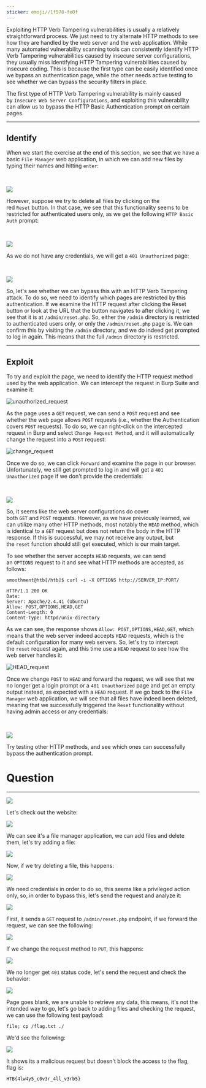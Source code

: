 ```yaml
---
sticker: emoji//1f578-fe0f
---
```

Exploiting HTTP Verb Tampering vulnerabilities is usually a relatively straightforward process. We just need to try alternate HTTP methods to see how they are handled by the web server and the web application. While many automated vulnerability scanning tools can consistently identify HTTP Verb Tampering vulnerabilities caused by insecure server configurations, they usually miss identifying HTTP Tampering vulnerabilities caused by insecure coding. This is because the first type can be easily identified once we bypass an authentication page, while the other needs active testing to see whether we can bypass the security filters in place.

The first type of HTTP Verb Tampering vulnerability is mainly caused by `Insecure Web Server Configurations`, and exploiting this vulnerability can allow us to bypass the HTTP Basic Authentication prompt on certain pages.

---

## Identify

When we start the exercise at the end of this section, we see that we have a basic `File Manager` web application, in which we can add new files by typing their names and hitting `enter`:

   

![](https://academy.hackthebox.com/storage/modules/134/web_attacks_verb_tampering_add.jpg)

However, suppose we try to delete all files by clicking on the red `Reset` button. In that case, we see that this functionality seems to be restricted for authenticated users only, as we get the following `HTTP Basic Auth` prompt:

   

![](https://academy.hackthebox.com/storage/modules/134/web_attacks_verb_tampering_reset.jpg)

As we do not have any credentials, we will get a `401 Unauthorized` page:

   

![](https://academy.hackthebox.com/storage/modules/134/web_attacks_verb_tampering_unauthorized.jpg)

So, let's see whether we can bypass this with an HTTP Verb Tampering attack. To do so, we need to identify which pages are restricted by this authentication. If we examine the HTTP request after clicking the Reset button or look at the URL that the button navigates to after clicking it, we see that it is at `/admin/reset.php`. So, either the `/admin` directory is restricted to authenticated users only, or only the `/admin/reset.php` page is. We can confirm this by visiting the `/admin` directory, and we do indeed get prompted to log in again. This means that the full `/admin` directory is restricted.

---

## Exploit

To try and exploit the page, we need to identify the HTTP request method used by the web application. We can intercept the request in Burp Suite and examine it: 

![unauthorized_request](https://academy.hackthebox.com/storage/modules/134/web_attacks_verb_tampering_unauthorized_request.jpg)

As the page uses a `GET` request, we can send a `POST` request and see whether the web page allows `POST` requests (i.e., whether the Authentication covers `POST` requests). To do so, we can right-click on the intercepted request in Burp and select `Change Request Method`, and it will automatically change the request into a `POST` request: 

![change_request](https://academy.hackthebox.com/storage/modules/134/web_attacks_verb_tampering_change_request.jpg)

Once we do so, we can click `Forward` and examine the page in our browser. Unfortunately, we still get prompted to log in and will get a `401 Unauthorized` page if we don't provide the credentials:

   

![](https://academy.hackthebox.com/storage/modules/134/web_attacks_verb_tampering_reset.jpg)

So, it seems like the web server configurations do cover both `GET` and `POST` requests. However, as we have previously learned, we can utilize many other HTTP methods, most notably the `HEAD` method, which is identical to a `GET` request but does not return the body in the HTTP response. If this is successful, we may not receive any output, but the `reset` function should still get executed, which is our main target.

To see whether the server accepts `HEAD` requests, we can send an `OPTIONS` request to it and see what HTTP methods are accepted, as follows:

```shell-session
smoothment@htb[/htb]$ curl -i -X OPTIONS http://SERVER_IP:PORT/

HTTP/1.1 200 OK
Date: 
Server: Apache/2.4.41 (Ubuntu)
Allow: POST,OPTIONS,HEAD,GET
Content-Length: 0
Content-Type: httpd/unix-directory
```

As we can see, the response shows `Allow: POST,OPTIONS,HEAD,GET`, which means that the web server indeed accepts `HEAD` requests, which is the default configuration for many web servers. So, let's try to intercept the `reset` request again, and this time use a `HEAD` request to see how the web server handles it:

![HEAD_request](https://academy.hackthebox.com/storage/modules/134/web_attacks_verb_tampering_HEAD_request.jpg)

Once we change `POST` to `HEAD` and forward the request, we will see that we no longer get a login prompt or a `401 Unauthorized` page and get an empty output instead, as expected with a `HEAD` request. If we go back to the `File Manager` web application, we will see that all files have indeed been deleted, meaning that we successfully triggered the `Reset` functionality without having admin access or any credentials:

   

![](https://academy.hackthebox.com/storage/modules/134/web_attacks_verb_tampering_after_reset.jpg)

Try testing other HTTP methods, and see which ones can successfully bypass the authentication prompt.

# Question
---

![](images/Pasted%20image%2020250217141132.png)

Let's check out the website:

![](images/Pasted%20image%2020250217141147.png)

We can see it's a file manager application, we can add files and delete them, let's try adding a file:

![](images/Pasted%20image%2020250217141216.png)

Now, if we try deleting a file, this happens:

![](images/Pasted%20image%2020250217141234.png)

We need credentials in order to do so, this seems like a privileged action only, so, in order to bypass this, let's send the request and analyze it:

![](images/Pasted%20image%2020250217141331.png)

First, it sends a `GET` request to `/admin/reset.php` endpoint, if we forward the request, we can see the following:

![](images/Pasted%20image%2020250217141414.png)

If we change the request method to `PUT`, this happens:


![](images/Pasted%20image%2020250217141751.png)

We no longer get `401` status code, let's send the request and check the behavior:

![](images/Pasted%20image%2020250217142846.png)

Page goes blank, we are unable to retrieve any data, this means, it's not the intended way to go, let's go back to adding files and checking the request, we can use the following test payload:

```
file; cp /flag.txt ./
```

We'd see the following:

![](images/Pasted%20image%2020250217143156.png)

It shows its a malicious request but doesn't block the access to the flag, flag is:

```
HTB{4lw4y5_c0v3r_4ll_v3rb5}
```

